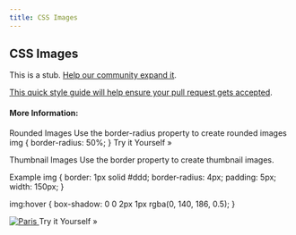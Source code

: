 ```yaml
---
title: CSS Images
---
```

## CSS Images

This is a stub. <a href='https://github.com/freecodecamp/guides/tree/master/src/pages/css/css-images/index.md' target='_blank' rel='nofollow'>Help our community expand it</a>.

<a href='https://github.com/freecodecamp/guides/blob/master/README.md' target='_blank' rel='nofollow'>This quick style guide will help ensure your pull request gets accepted</a>.

<!-- The article goes here, in GitHub-flavored Markdown. Feel free to add YouTube videos, images, and CodePen/JSBin embeds  -->

#### More Information:
<!-- Please add any articles you think might be helpful to read before writing the article -->

Rounded Images
Use the border-radius property to create rounded images
img {
    border-radius: 50%;
}
Try it Yourself »

Thumbnail Images
Use the border property to create thumbnail images.

Example
img {
    border: 1px solid #ddd;
    border-radius: 4px;
    padding: 5px;
    width: 150px;
}

img:hover {
    box-shadow: 0 0 2px 1px rgba(0, 140, 186, 0.5);
}

<a href="paris.jpg">
  <img src="paris.jpg" alt="Paris">
</a>
Try it Yourself »




